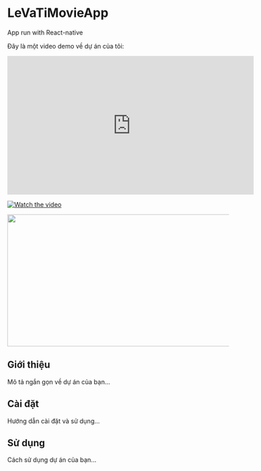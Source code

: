 # LeVaTiMovieApp
App run with React-native

Đây là một video demo về dự án của tôi:

<iframe width="560" height="315" src="https://www.youtube.com/embed/5xngDQ7tu-M?si=m0G7PDqPgwU8_-qB" frameborder="0" allow="accelerometer; autoplay; encrypted-media; gyroscope; picture-in-picture" allowfullscreen></iframe>

[![Watch the video](https://img.youtube.com/vi/5xngDQ7tu-M/hqdefault.jpg)](https://www.youtube.com/embed/5xngDQ7tu-M)

[<img src="https://img.youtube.com/vi/5xngDQ7tu-M/hqdefault.jpg" width="600" height="300"
/>](https://www.youtube.com/embed/5xngDQ7tu-M)

## Giới thiệu
Mô tả ngắn gọn về dự án của bạn...

## Cài đặt
Hướng dẫn cài đặt và sử dụng...

## Sử dụng
Cách sử dụng dự án của bạn...

